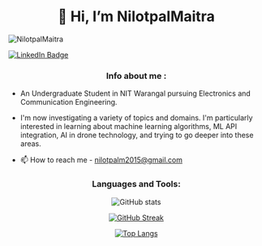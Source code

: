 
<h1 align="center">👋 Hi, I’m NilotpalMaitra</h1>
<p align="left"> <img src="https://komarev.com/ghpvc/?username=NilotpalMaitra7&label=Profile%20views&color=0e75b6&style=flat" alt="NilotpalMaitra" /> </p>
<div id="badges">
  <a href="www.linkedin.com/in/Nilotpal Maitra">
    <img src="https://img.shields.io/badge/LinkedIn-blue?style=for-the-badge&logo=linkedin&logoColor=white" alt="LinkedIn Badge"/>
  </a>
</div>
<h3 align="Middle">Info about me :</h3>

- An Undergraduate Student in NIT Warangal pursuing Electronics and Communication Engineering. 

- I'm now investigating a variety of topics and domains. I'm particularly interested in learning about machine learning algorithms, ML API integration, AI in drone technology, and trying to go deeper into these areas. 

- 📫 How to reach me - nilotpalm2015@gmail.com
<h3 align="Middle">Languages and Tools:</h3>

<div align=center >

![GitHub stats](https://github-readme-stats.vercel.app/api?username=NilotpalMaitra&theme=codeSTACKr&show_icons=true)

[![GitHub Streak](http://github-readme-streak-stats.herokuapp.com?user=NilotpalMaitra&theme=codestackr&fire=EBDC3C&card_width=400&border=EB545400)](https://git.io/streak-stats)

[![Top Langs](https://github-readme-stats.vercel.app/api/top-langs/?username=NilotpalMaitra&layout=compact&theme=codeSTACKr)](https://github.com/anuraghazra/github-readme-stats)


<!---
NilotpalMaitra/NilotpalMaitra is a ✨ special ✨ repository because its `README.md` (this file) appears on your GitHub profile.
You can click the Preview link to take a look at your changes.
--->
